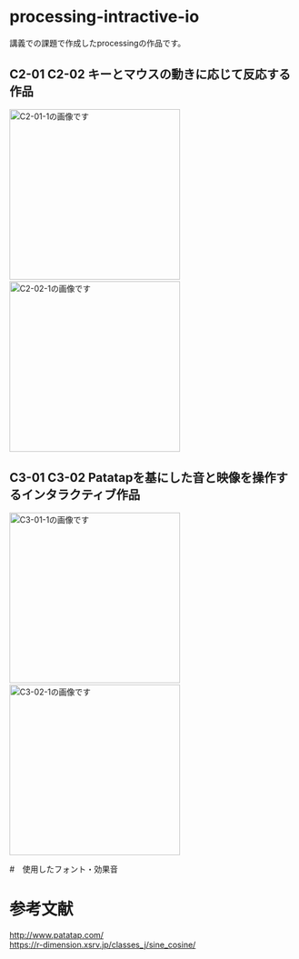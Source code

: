 # processing-intractive-io
講義での課題で作成したprocessingの作品です。


## C2-01 C2-02 キーとマウスの動きに応じて反応する作品

<div align="left">
<img src="https://user-images.githubusercontent.com/96648305/165430015-6c2d0de2-edd0-413c-a411-15d79b27fa2e.png" alt="C2-01-1の画像です" width="300px">&nbsp;
<img src="https://user-images.githubusercontent.com/96648305/165431598-9ebaee02-9fd9-4ceb-9c63-a6fee8e11942.png" alt="C2-02-1の画像です"  width="300px">
</div>

## C3-01 C3-02 Patatapを基にした音と映像を操作するインタラクティブ作品
<div align="left">
<img src="" alt="C3-01-1の画像です"  width="300px">&nbsp;
<img src="" alt="C3-02-1の画像です"  width="300px">
</div>

#　使用したフォント・効果音

# 参考文献
http://www.patatap.com/  
https://r-dimension.xsrv.jp/classes_j/sine_cosine/
